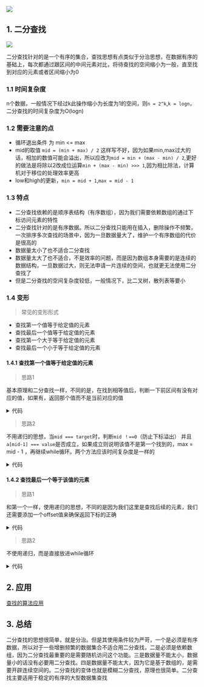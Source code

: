 ![](https://static001.geekbang.org/resource/image/ca/df/ca9c8119a7532fc8a7b249af019bf3df.jpg)

## 1. 二分查找

![](https://static001.geekbang.org/resource/image/8b/29/8bce81259abf0e9a06f115e22586b829.jpg)

二分查找针对的是一个有序的集合，查找思想有点类似于分治思想，在数据有序的基础上，每次都通过跟区间的中间元素对比，将待查找的空间缩小为一般，直至找到对应的元素或者区间缩小为0

### 1.1 时间复杂度

n个数据，一般情况下经过k此操作缩小为长度为1的空间，则`n = 2^k`,`k = logn`，二分查找的时间复杂度为O(logn)

### 1.2 需要注意的点

* 循环退出条件 为 min <= max
* mid的取值 `mid = (min + max) / 2` 这样写不好，因为如果min,max过大的话，相加的数值可能会溢出，所以应改为`mid = min + (max - min) / 2`,更好的做法是将除以2改成位运算`min + (max - min) >>> 1`,因为相比除法，计算机对于移位的处理效率更高
* low和high的更新，`min = mid + 1`,`max = mid - 1`

### 1.3 特点

* 二分查找依赖的是顺序表结构（有序数组），因为我们需要依赖数组的通过下标访问元素的特性
* 二分查找针对的是有序数据。所以二分查找只能用在插入，删除操作不频繁，一次排序多次查找的场景中，因为一旦数据量大了，维护一个有序数组的代价是很高的
* 数据量太小了也不适合二分查找
* 数据量太大了也不适合，不是效率的问题，而是因为数组本身需要的是连续的数据结构，一旦数据过大，则无法申请一片连续的空间，也就更无法使用二分查找了
* 但是二分查找的空间复杂度较低，一般情况下，比二叉树，散列表等要小


### 1.4 变形

> 常见的变形形式

* 查找第一个值等于给定值的元素
* 查找最后一个值等于给定值的元素
* 查找第一个大于等于给定值的元素
* 查找最后一个小于等于给定值的元素

#### 1.4.1  查找第一个值等于给定值的元素

> 思路1

基本原理和二分查找一样，不同的是，在找到相等值后，判断一下前区间有没有对应的值，如果有，返回那个值而不是当前对应的值

<details>
<summary>代码</summary>

```
const binarySearchFirstEqual = (value, a) => {
	let [min, max] = [0, a.length - 1]

	while (min <= max) {
		let mid = Math.floor(min + (max - min) / 2)
		if (a[mid] === value) {
			let res = binarySearchFirstEqual(value, a.slice(0, mid))
			if (typeof res === "undefined") {
				return mid
			} else {
				return res
			}
		} else if (a[mid] < value) {
			min = mid + 1
		} else {
			max = mid - 1
		}
	}
	return undefined
}
```

</details>



> 思路2

不用递归的思想，当`mid === target`时，判断`mid ！==0`（防止下标溢出） 并且`a[mid-1] === value`是否成立，如果成立则说明该值不是第一个找到的，max = mid - 1 ，再继续while循环。两个方法应该时间复杂度是一样的

<details>
<summary>代码</summary>

```
const binarySearchFirstEqual = (value, a) => {
	let [min, max] = [0, a.length - 1]

	while (min <= max) {
		let mid = Math.floor(min + (max - min) / 2)
		if (a[mid] === value) {
			if (mid === 0 || a[mid - 1] !== value) {
				return mid
			} else {
				max = mid - 1
			}
		} else if (a[mid] < value) {
			min = mid + 1
		} else {
			max = mid - 1
		}
	}
	return undefined
}
```

</details>



#### 1.4.2 查找最后一个等于该值的元素

> 思路1 

和第一个一样，使用递归的思想，不同的是因为我们这里是查找后续的元素，我们还需要添加一个offset值来确保返回下标的正确

<details>
<summary>代码</summary>

```
const binarySearchLastEqual = (value, a, offset = 0) => {
	let [min, max] = [0, a.length - 1]

	while (min <= max) {
		let mid = Math.floor(min + (max - min) / 2)
		if (a[mid] === value) {
			let res = binarySearchLastEqual(
				value,
				a.slice(mid + 1, max + 1),
				offset + mid + 1
			)
			if (typeof res === "undefined") {
				return mid + offset
			} else {
				return res
			}
		} else if (a[mid] < value) {
			min = mid + 1
		} else {
			max = mid - 1
		}
	}
	return undefined
}
```

</details>


> 思路2

不使用递归，而是直接放进while循环

<details>
<summary>代码</summary>

```
const binarySearchLastEqual = (value, a) => {
	let [min, max] = [0, a.length - 1]

	while (min <= max) {
		let mid = Math.floor(min + (max - min) / 2)
		if (a[mid] === value) {
			if (mid === a.length - 1 || a[mid + 1] !== value) {
				return mid
			} else {
				min = mid + 1
			}
		} else if (a[mid] < value) {
			min = mid + 1
		} else {
			max = mid - 1
		}
	}
	return undefined
}
```

</details>

## 2. 应用

[查找的算法应用](https://github.com/luvsunlight/algorithm/tree/master/%E6%9F%A5%E6%89%BE)

## 3. 总结

二分查找的思想很简单，就是分治。但是其使用条件较为严苛，一个是必须是有序数据，所以对于一些增删频繁的数据集合不适合用二分查找，二是必须是依赖数组，因为二分查找最重要的是需要随机访问这个功能。三是数据量不能太小，数据量小的话没有必要用二分查找。四是数据量不能太大，因为它是基于数组的，是需要开辟连续空间的。二分查找的变体也就是模糊二分查找，原理也很简单。二分查找主要适用于稳定的有序的大型数据集查找

